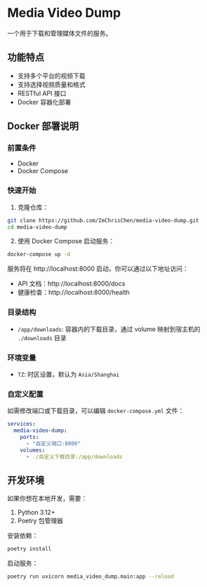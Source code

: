 # Media Video Dump

一个用于下载和管理媒体文件的服务。

## 功能特点

- 支持多个平台的视频下载
- 支持选择视频质量和格式
- RESTful API 接口
- Docker 容器化部署

## Docker 部署说明

### 前置条件

- Docker
- Docker Compose

### 快速开始

1. 克隆仓库：
```bash
git clone https://github.com/ImChrisChen/media-video-dump.git
cd media-video-dump
```

2. 使用 Docker Compose 启动服务：
```bash
docker-compose up -d
```

服务将在 http://localhost:8000 启动，你可以通过以下地址访问：
- API 文档：http://localhost:8000/docs
- 健康检查：http://localhost:8000/health

### 目录结构

- `/app/downloads`: 容器内的下载目录，通过 volume 映射到宿主机的 `./downloads` 目录

### 环境变量

- `TZ`: 时区设置，默认为 `Asia/Shanghai`

### 自定义配置

如需修改端口或下载目录，可以编辑 `docker-compose.yml` 文件：

```yaml
services:
  media-video-dump:
    ports:
      - "自定义端口:8000"
    volumes:
      - ./自定义下载目录:/app/downloads
```

## 开发环境

如果你想在本地开发，需要：

1. Python 3.12+
2. Poetry 包管理器

安装依赖：
```bash
poetry install
```

启动服务：
```bash
poetry run uvicorn media_video_dump.main:app --reload
```